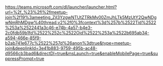 https://teams.microsoft.com/dl/launcher/launcher.html?url=%2f_%23%2fl%2fmeetup-join%2f19%3ameeting_ZjI3YzgwNTUtZTRkMy00ZmJhLTk5MzUtY2QwNDgwNmRhMDgw%40thread.v2%2f0%3fcontext%3d%257b%2522Tid%2522%253a%2522441a3c46-e74b-4a57-b4e3-2c0fdb59b1fd%2522%252c%2522Oid%2522%253a%2522b695ab34-a594-466e-85f9-b2ab741e677c%2522%257d%26anon%3dtrue&type=meetup-join&deeplinkId=3e41b883-9759-495b-ac48-d9566cb3bad6&directDl=true&msLaunch=true&enableMobilePage=true&suppressPrompt=true
